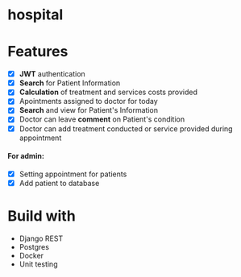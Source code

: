 # hospital
# Features
- [x] **JWT** authentication
- [x] **Search** for Patient Information
- [x] **Calculation** of treatment and services costs provided
- [x] Apointments assigned to doctor for today
- [x] **Search** and view for Patient's Information
- [x] Doctor can leave **comment** on Patient's condition
- [x] Doctor can add treatment conducted or service provided during appointment
#### For admin:
- [x] Setting appointment for patients
- [x] Add patient to database

# Build with
* Django REST
* Postgres
* Docker
* Unit testing
